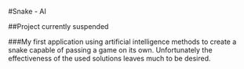 #Snake - AI

##Project currently suspended

###My first application using artificial intelligence methods to create a snake capable of passing a game on its own. Unfortunately the effectiveness of the used solutions leaves much to be desired.
